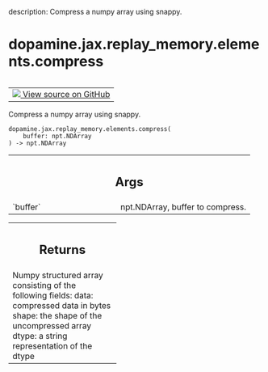 description: Compress a numpy array using snappy.

<div itemscope itemtype="http://developers.google.com/ReferenceObject">
<meta itemprop="name" content="dopamine.jax.replay_memory.elements.compress" />
<meta itemprop="path" content="Stable" />
</div>

# dopamine.jax.replay_memory.elements.compress

<!-- Insert buttons and diff -->

<table class="tfo-notebook-buttons tfo-api nocontent" align="left">
<td>
  <a target="_blank" href="https://github.com/google/dopamine/tree/master/dopamine/jax/replay_memory/elements.py#L49-L73">
    <img src="https://www.tensorflow.org/images/GitHub-Mark-32px.png" />
    View source on GitHub
  </a>
</td>
</table>



Compress a numpy array using snappy.


<pre class="devsite-click-to-copy prettyprint lang-py tfo-signature-link">
<code>dopamine.jax.replay_memory.elements.compress(
    buffer: npt.NDArray
) -> npt.NDArray
</code></pre>



<!-- Placeholder for "Used in" -->


<!-- Tabular view -->
 <table class="responsive fixed orange">
<colgroup><col width="214px"><col></colgroup>
<tr><th colspan="2"><h2 class="add-link">Args</h2></th></tr>

<tr>
<td>
`buffer`<a id="buffer"></a>
</td>
<td>
npt.NDArray, buffer to compress.
</td>
</tr>
</table>



<!-- Tabular view -->
 <table class="responsive fixed orange">
<colgroup><col width="214px"><col></colgroup>
<tr><th colspan="2"><h2 class="add-link">Returns</h2></th></tr>
<tr class="alt">
<td colspan="2">
Numpy structured array consisting of the following fields:
data: compressed data in bytes
shape: the shape of the uncompressed array
dtype: a string representation of the dtype
</td>
</tr>

</table>


